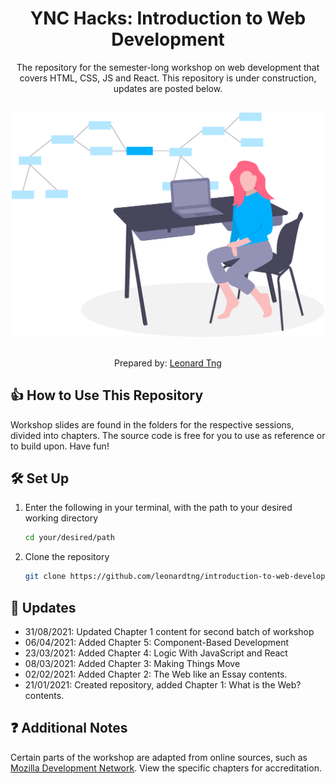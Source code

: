 <h1 align="center">
  YNC Hacks: Introduction to Web Development
</h1>
<p align="center">
  The repository for the semester-long workshop on web development that covers HTML, CSS, JS and React. This repository is under construction, updates are posted below.
</p>

<div align="center" style="margin: 30px 0;">
  <a href="http://introduction-to-web-development.s3-website-ap-southeast-1.amazonaws.com/" target="_blank" rel="noopener">
    <img src="chapter1/hello-world-site/images/software-engineer.svg" width="500px" alt="Cover"/>
  </a>
</div>

<p align="center">
  Prepared by: <a href="http://www.leonardtng.com/" target="_blank" rel="noopener">Leonard Tng</a>
</p>

## 👍 How to Use This Repository
Workshop slides are found in the folders for the respective sessions, divided into chapters. The source code is free for you to use as reference or to build upon. Have fun!

## 🛠 Set Up

1. Enter the following in your terminal, with the path to your desired working directory

   ```sh
   cd your/desired/path
   ```

2. Clone the repository

   ```sh
   git clone https://github.com/leonardtng/introduction-to-web-development.git
   ```

## 🚧 Updates

- 31/08/2021: Updated Chapter 1 content for second batch of workshop
- 06/04/2021: Added Chapter 5: Component-Based Development
- 23/03/2021: Added Chapter 4: Logic With JavaScript and React
- 08/03/2021: Added Chapter 3: Making Things Move
- 02/02/2021: Added Chapter 2: The Web like an Essay contents.
- 21/01/2021: Created repository, added Chapter 1: What is the Web? contents.


## ❓ Additional Notes

Certain parts of the workshop are adapted from online sources, such as <a href="https://developer.mozilla.org/en-US/" target="_blank">Mozilla Development Network</a>. View the specific chapters for accreditation.
